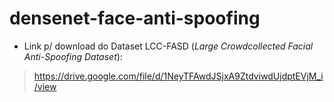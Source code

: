 # densenet-face-anti-spoofing


* Link p/ download do Dataset LCC-FASD (*Large Crowdcollected Facial Anti-Spoofing Dataset*): <br>

> https://drive.google.com/file/d/1NeyTFAwdJSjxA9ZtdviwdUjdptEVjM_i/view
